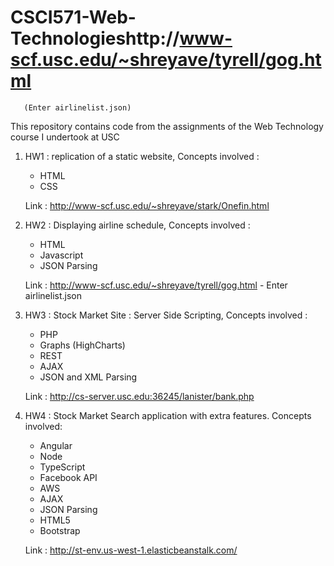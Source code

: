 # CSCI571-Web-Technologieshttp://www-scf.usc.edu/~shreyave/tyrell/gog.html
       (Enter airlinelist.json)

This repository contains code from the assignments of the Web Technology course I undertook at USC

1. HW1 :
   replication of a static website, Concepts involved :
   - HTML
   - CSS
   
   Link : http://www-scf.usc.edu/~shreyave/stark/Onefin.html

2. HW2 :
   Displaying airline schedule, Concepts involved :
   - HTML
   - Javascript
   - JSON Parsing
   
   Link : http://www-scf.usc.edu/~shreyave/tyrell/gog.html - Enter airlinelist.json
          
3. HW3 :
   Stock Market Site : Server Side Scripting, Concepts involved :
   - PHP
   - Graphs (HighCharts)
   - REST
   - AJAX
   - JSON and XML Parsing
   
   Link :  http://cs-server.usc.edu:36245/lanister/bank.php
   
4. HW4 : 
   Stock Market Search application with extra features. Concepts involved:
   - Angular
   - Node
   - TypeScript
   - Facebook API
   - AWS
   - AJAX
   - JSON Parsing
   - HTML5
   - Bootstrap
   
   Link : http://st-env.us-west-1.elasticbeanstalk.com/


   

